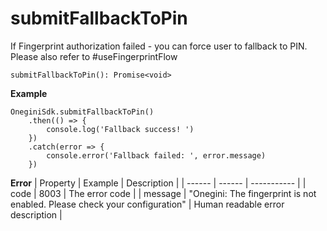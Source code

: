 # submitFallbackToPin

If Fingerprint authorization failed - you can force user to fallback to PIN. Please also refer to #useFingerprintFlow

`submitFallbackToPin(): Promise<void>`

**Example**
```
OneginiSdk.submitFallbackToPin()
    .then(() => {
        console.log('Fallback success! ')
    })
    .catch(error => {
        console.error('Fallback failed: ', error.message)
    })
```

**Error**
| Property | Example | Description |
| ------ | ------ |  ----------- |
| code   | 8003   | The error code |
| message   | "Onegini: The fingerprint is not enabled. Please check your configuration"   | Human readable error description |

